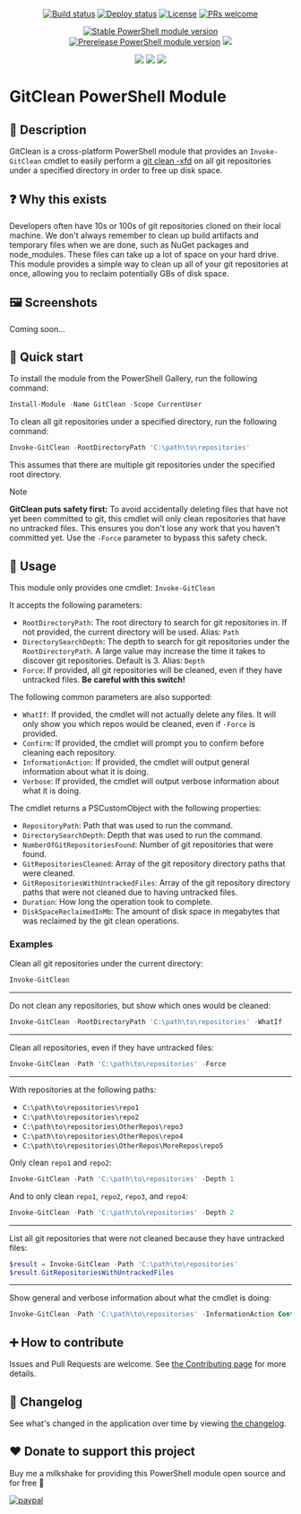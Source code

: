 <p align="center">
  <a href="https://github.com/deadlydog/PowerShell.GitClean/actions/workflows/build-and-test-powershell-module.yml"><img alt="Build status" src="https://github.com/deadlydog/PowerShell.GitClean/actions/workflows/build-and-test-powershell-module.yml/badge.svg"></a>
  <a href="https://github.com/deadlydog/PowerShell.GitClean/actions/workflows/build-test-and-deploy-powershell-module.yml"><img alt="Deploy status" src="https://github.com/deadlydog/PowerShell.GitClean/actions/workflows/build-test-and-deploy-powershell-module.yml/badge.svg"></a>
  <a href="https://github.com/deadlydog/PowerShell.GitClean/blob/main/License.md"><img alt="License" src="https://img.shields.io/github/license/deadlydog/PowerShell.GitClean.svg"></a>
  <a href="https://github.com/deadlydog/PowerShell.GitClean/blob/main/docs/Contributing.md"><img alt="PRs welcome" src="https://img.shields.io/badge/PRs-welcome-brightgreen.svg"></a>
</p>

<p align="center">
  <a href="https://www.powershellgallery.com/packages/GitClean"><img alt="Stable PowerShell module version" src="https://img.shields.io/powershellgallery/v/GitClean.svg"></a>
  <a href="https://www.powershellgallery.com/packages/GitClean"><img alt="Prerelease PowerShell module version" src="https://img.shields.io/powershellgallery/vpre/GitClean.svg?include_prereleases&label=powershell%20gallery%20prerelease&colorB=yellow"></a>
  <a href="https://www.powershellgallery.com/packages/GitClean"><img src="https://img.shields.io/powershellgallery/dt/GitClean.svg"></a>
</p>

<p align="center">
  <!-- Must add 'Windows', 'MacOS', and 'Linux' to the module manifest tags for them to show up on the Platforms badge. -->
  <img src="https://img.shields.io/powershellgallery/p/GitClean.svg">
  <img src="https://img.shields.io/github/languages/top/deadlydog/PowerShell.GitClean.svg">
  <img src="https://img.shields.io/github/languages/code-size/deadlydog/PowerShell.GitClean.svg">
</p>

# GitClean PowerShell Module

## 💬 Description

GitClean is a cross-platform PowerShell module that provides an `Invoke-GitClean` cmdlet to easily perform a [git clean -xfd](https://git-scm.com/docs/git-clean) on all git repositories under a specified directory in order to free up disk space.

## ❓ Why this exists

Developers often have 10s or 100s of git repositories cloned on their local machine.
We don't always remember to clean up build artifacts and temporary files when we are done, such as NuGet packages and node_modules.
These files can take up a lot of space on your hard drive.
This module provides a simple way to clean up all of your git repositories at once, allowing you to reclaim potentially GBs of disk space.

## 🖼️ Screenshots

Coming soon...

## 🚀 Quick start

To install the module from the PowerShell Gallery, run the following command:

```powershell
Install-Module -Name GitClean -Scope CurrentUser
```

To clean all git repositories under a specified directory, run the following command:

```powershell
Invoke-GitClean -RootDirectoryPath 'C:\path\to\repositories'
```

This assumes that there are multiple git repositories under the specified root directory.

> [!NOTE]
> __GitClean puts safety first:__ To avoid accidentally deleting files that have not yet been committed to git, this cmdlet will only clean repositories that have no untracked files.
> This ensures you don't lose any work that you haven't committed yet.
> Use the `-Force` parameter to bypass this safety check.

## 📖 Usage

This module only provides one cmdlet: `Invoke-GitClean`

It accepts the following parameters:

- `RootDirectoryPath`: The root directory to search for git repositories in. If not provided, the current directory will be used. Alias: `Path`
- `DirectorySearchDepth`: The depth to search for git repositories under the `RootDirectoryPath`. A large value may increase the time it takes to discover git repositories. Default is 3. Alias: `Depth`
- `Force`: If provided, all git repositories will be cleaned, even if they have untracked files. __Be careful with this switch!__

The following common parameters are also supported:

- `WhatIf`: If provided, the cmdlet will not actually delete any files. It will only show you which repos would be cleaned, even if `-Force` is provided.
- `Confirm`: If provided, the cmdlet will prompt you to confirm before cleaning each repository.
- `InformationAction`: If provided, the cmdlet will output general information about what it is doing.
- `Verbose`: If provided, the cmdlet will output verbose information about what it is doing.

The cmdlet returns a PSCustomObject with the following properties:

- `RepositoryPath`: Path that was used to run the command.
- `DirectorySearchDepth`: Depth that was used to run the command.
- `NumberOfGitRepositoriesFound`: Number of git repositories that were found.
- `GitRepositoriesCleaned`: Array of the git repository directory paths that were cleaned.
- `GitRepositoriesWithUntrackedFiles`: Array of the git repository directory paths that were not cleaned due to having untracked files.
- `Duration`: How long the operation took to complete.
- `DiskSpaceReclaimedInMb`: The amount of disk space in megabytes that was reclaimed by the git clean operations.

### Examples

Clean all git repositories under the current directory:

```powershell
Invoke-GitClean
```

---

Do not clean any repositories, but show which ones would be cleaned:

```powershell
Invoke-GitClean -RootDirectoryPath 'C:\path\to\repositories' -WhatIf
```

---

Clean all repositories, even if they have untracked files:

```powershell
Invoke-GitClean -Path 'C:\path\to\repositories' -Force
```

---

With repositories at the following paths:

- `C:\path\to\repositories\repo1`
- `C:\path\to\repositories\repo2`
- `C:\path\to\repositories\OtherRepos\repo3`
- `C:\path\to\repositories\OtherRepos\repo4`
- `C:\path\to\repositories\OtherRepos\MoreRepos\repo5`

Only clean `repo1` and `repo2`:

```powershell
Invoke-GitClean -Path 'C:\path\to\repositories' -Depth 1
```

And to only clean `repo1`, `repo2`, `repo3`, and `repo4`:

```powershell
Invoke-GitClean -Path 'C:\path\to\repositories' -Depth 2
```

---

List all git repositories that were not cleaned because they have untracked files:

```powershell
$result = Invoke-GitClean -Path 'C:\path\to\repositories'
$result.GitRepositoriesWithUntrackedFiles
```

---

Show general and verbose information about what the cmdlet is doing:

```powershell
Invoke-GitClean -Path 'C:\path\to\repositories' -InformationAction Continue -Verbose
```

## ➕ How to contribute

Issues and Pull Requests are welcome.
See [the Contributing page](docs/Contributing.md) for more details.

## 📃 Changelog

See what's changed in the application over time by viewing [the changelog](Changelog.md).

## ❤️ Donate to support this project

Buy me a milkshake for providing this PowerShell module open source and for free 🙂

[![paypal](https://www.paypalobjects.com/en_US/i/btn/btn_donateCC_LG.gif)](https://www.paypal.com/cgi-bin/webscr?cmd=_s-xclick&hosted_button_id=VTQ5C7APCHN3E)
